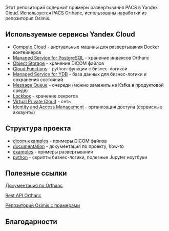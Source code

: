 Этот репозиторий содержит примеры развертывания PACS в Yandex Cloud.
Используется PACS Orthanc, использованы наработки из репозитория Osimis.

## Используемые сервисы Yandex Cloud

- [Compute Cloud ]() - виртуальные машины для развертывания Docker контейнеров
- [Managed Service for PostgreSQL]() - хранение индексов Orthanc
- [Object Storage]() - хранение DICOM файлов
- [Cloud Functions]() - python-функции с бизнес-логикой
- [Managed Service for YDB]() - база данных для бизнес-логики и сохранения состояний
- [Message Queue]() - очереди (можно заменить на Kafka в продуктовой среде)
- [Lockbox]() - хранение секретов
- [Virtual Private Cloud]() - сеть
- [Identity and Access Management]() - организация доступа (сервисные аккаунты)

## Структура проекта

- [dicom-examples]() - примеры DICOM файлов
- [documentation]() - документация по проекту, how-to
- [examples]() - примеры развертывания
- [python]() - скрипты бизнес-логики, полезные Jupyter ноутбуки
## Полезные ссылки

[Документация по Orthanc](https://book.orthanc-server.com/index.html)

[Rest API Orthanc](https://api.orthanc-server.com/)

[Репозиторий Osimis с примерами](https://github.com/orthanc-server/orthanc-setup-samples/tree/master)


## Благодарности
